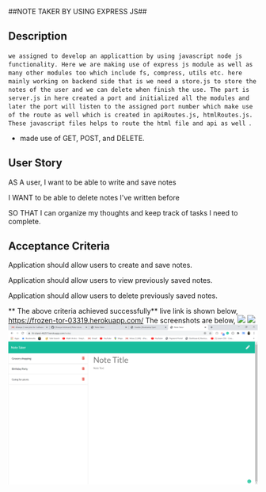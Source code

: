 ##NOTE TAKER BY USING EXPRESS JS##
## Description
``we assigned to develop an applicattion by using javascript node js functionality. Here we are making use of express js module as well as many other modules too which include fs, compress, utils etc. here mainly working on backend side that is we need a store.js to store the notes of the user and we can delete when finish the use. The part is server.js in here created a port and initialized all the modules and later the port will listen to the assigned port number which make use of the route as well which is created in apiRoutes.js, htmlRoutes.js. These javascript files helps to route the html file and api as well ``.
* made use of GET, POST, and DELETE.
## User Story

AS A user, I want to be able to write and save notes

I WANT to be able to delete notes I've written before

SO THAT I can organize my thoughts and keep track of tasks I need to complete.

## Acceptance Criteria

Application should allow users to create and save notes.

Application should allow users to view previously saved notes.

Application should allow users to delete previously saved notes.

 ** The above criteria achieved successfully**
 live link is shown below,
  https://frozen-tor-03319.herokuapp.com/
  The screenshots are below,
  ![](r/2020-07-18.png)
  ![](r/2020-07-18%20(3).png)
  ![](/2020-07-18%20(2).png)

